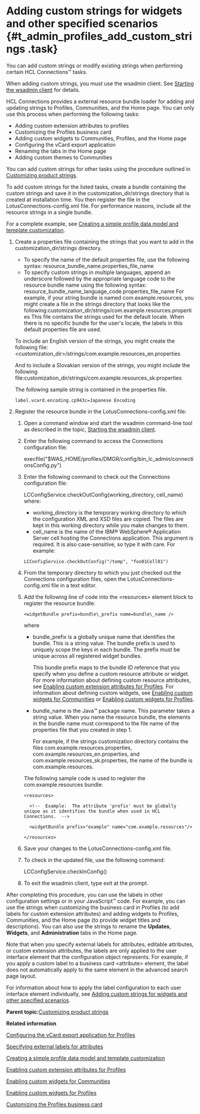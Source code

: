 # Adding custom strings for widgets and other specified scenarios {#t_admin_profiles_add_custom_strings .task}

You can add custom strings or modify existing strings when performing certain HCL Connections™ tasks.

When adding custom strings, you must use the wsadmin client. See [Starting the wsadmin client](../admin/t_admin_wsadmin_starting.md) for details.

HCL Connections provides a external resource bundle loader for adding and updating strings to Profiles, Communities, and the Home page. You can only use this process when performing the following tasks:

-   Adding custom extension attributes to profiles
-   Customizing the Profiles business card
-   Adding custom widgets to Communities, Profiles, and the Home page
-   Configuring the vCard export application
-   Renaming the tabs in the Home page
-   Adding custom themes to Communities

You can add custom strings for other tasks using the procedure outlined in [Customizing product strings](t_customize_strings_global.md).

To add custom strings for the listed tasks, create a bundle containing the custom strings and save it in the customization\_dir/strings directory that is created at installation time. You then register the file in the LotusConnections-config.xml file. For performance reasons, include all the resource strings in a single bundle.

For a complete example, see [Creating a simple profile data model and template customization](t_admin_profiles_custom_example.md).

1.  Create a properties file containing the strings that you want to add in the customization\_dir/strings directory.

    -   To specify the name of the default properties file, use the following syntax: resource\_bundle\_name.properties\_file\_name
    -   To specify custom strings in multiple languages, append an underscore followed by the appropriate language code to the resource bundle name using the following syntax: resource\_bundle\_name\_language\_code.properties\_file\_name
    For example, if your string bundle is named com.example.resources, you might create a file in the strings directory that looks like the following:customization\_dir/strings/com.example.resources.properties This file contains the strings used for the default locale. When there is no specific bundle for the user's locale, the labels in this default properties file are used.

    To include an English version of the strings, you might create the following file: <customization\_dir\>/strings/com.example.resources\_en.properties

    And to include a Slovakian version of the strings, you might include the following file:customization\_dir/strings/com.example.resources\_sk.properties

    The following sample string is contained in the properties file.

    ```
    label.vcard.encoding.cp943c=Japanese Encoding
    ```

2.  Register the resource bundle in the LotusConnections-config.xml file:

    1.  Open a command window and start the wsadmin command-line tool as described in the topic, [Starting the wsadmin client](../admin/t_admin_wsadmin_starting.md).

    2.  Enter the following command to access the Connections configuration file:

        execfile\("$WAS\_HOME/profiles/DMGR/config/bin\_lc\_admin/connectionsConfig.py"\)

    3.  Enter the following command to check out the Connections configuration file:

        LCConfigService.checkOutConfig\(working\_directory, cell\_name\) where:

        -   working\_directory is the temporary working directory to which the configuration XML and XSD files are copied. The files are kept in this working directory while you make changes to them.
        -   cell\_name is the name of the IBM® WebSphere® Application Server cell hosting the Connections application. This argument is required. It is also case-sensitive, so type it with care.
        For example:

        ```
        LCConfigService.checkOutConfig("/temp", "foo01Cell01")
        ```

    4.  From the temporary directory to which you just checked out the Connections configuration files, open the LotusConnections-config.xml file in a text editor.

    5.  Add the following line of code into the <resources\> element block to register the resource bundle:

        ```
        <widgetBundle prefix=bundle\_prefix name=bundle\_name />
        ```

        where

        -   bundle\_prefix is a globally unique name that identifies the bundle. This is a string value. The bundle prefix is used to uniquely scope the keys in each bundle. The prefix must be unique across all registered widget bundles.

            This bundle prefix maps to the bundle ID reference that you specify when you define a custom resource attribute or widget. For more information about defining custom resource attributes, see [Enabling custom extension attributes for Profiles](t_admin_profiles_enable_custom_fields.md). For information about defining custom widgets, see [Enabling custom widgets for Communities](../install/in_deploy_custom_widgets_communities.md) or [Enabling custom widgets for Profiles](../admin/t_admin_profiles_develop_custom_widgets.md).

        -   bundle\_name is the Java™ package name. This parameter takes a string value. When you name the resource bundle, the elements in the bundle name must correspond to the file name of the properties file that you created in step 1.

            For example, if the strings customization directory contains the files com.example.resources.properties, com.example.resources\_en.properties, and com.example.resources\_sk.properties, the name of the bundle is com.example.resources.

        The following sample code is used to register the com.example.resources bundle:

        ```
        <resources>
        
          <!--  Example:  The attribute 'prefix' must be globally unique as it identifies the bundle when used in HCL Connections.  -->
        
          <widgetBundle prefix="example" name="com.example.resources"/>
        
        </resources>
        ```

    6.  Save your changes to the LotusConnections-config.xml file.

    7.  To check in the updated file, use the following command:

        LCConfigService.checkInConfig\(\)

    8.  To exit the wsadmin client, type exit at the prompt.


After completing this procedure, you can use the labels in other configuration settings or in your JavaScript™ code. For example, you can use the strings when customizing the business card in Profiles \(to add labels for custom extension attributes\) and adding widgets to Profiles, Communities, and the Home page \(to provide widget titles and descriptions\). You can also use the strings to rename the **Updates**, **Widgets**, and **Administration** tabs in the Home page.

Note that when you specify external labels for attributes, editable attributes, or custom extension attributes, the labels are only applied to the user interface element that the configuration object represents. For example, if you apply a custom label to a business card <attribute\> element, the label does not automatically apply to the same element in the advanced search page layout.

For information about how to apply the label configuration to each user interface element individually, see [Adding custom strings for widgets and other specified scenarios](t_admin_profiles_add_custom_strings.md).

**Parent topic:**[Customizing product strings](../customize/t_customize_strings_global.md)

**Related information**  


[Configuring the vCard export application for Profiles](../admin/t_admin_profiles_config_vcard_export.md)

[Specifying external labels for attributes](../customize/t_admin_profiles_set_attribute_labels.md)

[Creating a simple profile data model and template customization](../customize/t_admin_profiles_custom_example.md)

[Enabling custom extension attributes for Profiles](../customize/t_admin_profiles_enable_custom_fields.md)

[Enabling custom widgets for Communities](../admin/t_admin_communities_develop_custom_widgets.md)

[Enabling custom widgets for Profiles](../admin/t_admin_profiles_develop_custom_widgets.md)

[Customizing the Profiles business card](../customize/c_admin_profiles_customize_biz_card_links.md)

